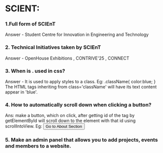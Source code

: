 # SCIENT:

### 1.Full form of SCIEnT
Answer - Student Centre for Innovation in Engineering and Technology

### 2. Technical Initiatives taken by SCIEnT
Answer - OpenHouse Exhibitions , CONTRIVE'25 , CONNECT 

### 3. When is . used in css? 
Answer -  It is used to apply styles to a class. 
              Eg: .className{
              color:blue;
              } 
          The HTML tags inheriting from class='className' will have its text content appear in 'blue'.

### 4. How to automatically scroll down when clicking a button?

Ans: make a button, which on click, after getting id of the tag by getElementById will scroll down to the element with that id using scrollIntoView.
    Eg:  <button onclick="document.getElementById('about').scrollIntoView({ behavior: 'smooth' })"> 
          Go to About Section
         </button>
         <div id="about">
         </div>

### 5. Make an admin panel that allows you to add projects, events and members to a website.
